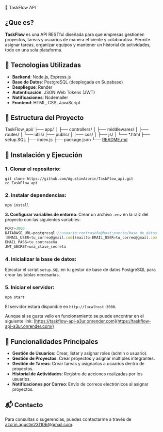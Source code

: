 📘 TaskFlow API
## ¿Que es?

**TaskFlow** es una API RESTful diseñada para que empresas gestionen proyectos, tareas y usuarios de manera eficiente y colaborativa. Permite asignar tareas, organizar equipos y mantener un historial de actividades, todo en una sola plataforma.

## 🚀 Tecnologías Utilizadas

- **Backend**: Node.js, Express.js
- **Base de Datos**: PostgreSQL (desplegada en Supabase)
- **Despliegue**: Render
- **Autenticación**: JSON Web Tokens (JWT)
- **Notificaciones**: Nodemailer
- **Frontend**: HTML, CSS, JavaScript

## 📂 Estructura del Proyecto

TaskFlow_api/
├── app/
│   ├── controllers/
│   ├── middlewares/
│   ├── routes/
│   └── utils/
├── public/
│   ├── css/
│   ├── js/
│   └── *.html
├── setup.SQL
├── index.js
├── package.json
└── [README.md](http://readme.md/)

## 🔧 Instalación y Ejecución

### **1. Clonar el repositorio**:

```
git clone https://github.com/AgustinAzorin/TaskFlow_api.git
cd TaskFlow_api

```

### **2. Instalar dependencias**:

```jsx
npm install
```

**3. Configurar variables de entorno**:
Crear un archivo `.env` en la raíz del proyecto con las siguientes variables:

```jsx
PORT=3000
DATABASE_URL=postgresql://usuario:contraseña@host:puerto/base_de_datos
[EMAIL_USER=tu_correo@gmail.com](mailto:EMAIL_USER=tu_correo@gmail.com)
EMAIL_PASS=tu_contraseña
JWT_SECRET=una_clave_secreta
```

### **4. Inicializar la base de datos**:

Ejecutar el script `setup.SQL` en tu gestor de base de datos PostgreSQL para crear las tablas necesarias.

### **5. Iniciar el servidor**:

```jsx
npm start

```

El servidor estará disponible en `http://localhost:3000`.

Aunque si se gusta vello en funcionamiento se puede encontrar en el siguiente link: [https://taskflow-api-a3ur.onrender.com](https://taskflow-api-a3ur.onrender.com/)

## 📌 Funcionalidades Principales

- **Gestión de Usuarios**: Crear, listar y asignar roles (admin o usuario).
- **Gestión de Proyectos**: Crear proyectos y asignar múltiples integrantes.
- **Gestión de Tareas**: Crear tareas y asignarlas a usuarios dentro de proyectos.
- **Historial de Actividades**: Registro de acciones realizadas por los usuarios.
- **Notificaciones por Correo**: Envío de correos electrónicos al asignar proyectos.

## 📬 Contacto

Para consultas o sugerencias, puedes contactarme a través de azorin.agustin231106@gmail.com.
